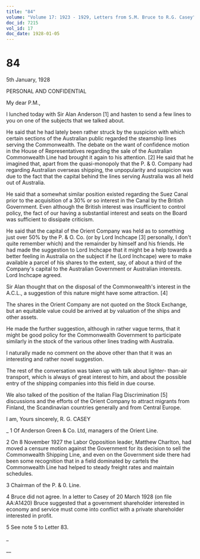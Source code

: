 ```yaml
---
title: "84"
volume: "Volume 17: 1923 - 1929, Letters from S.M. Bruce to R.G. Casey"
doc_id: 7215
vol_id: 17
doc_date: 1928-01-05
---
```


# 84

5th January, 1928

PERSONAL AND CONFIDENTIAL

My dear P.M.,

I lunched today with Sir Alan Anderson [1] and hasten to send a few lines to you on one of the subjects that we talked about.

He said that he had lately been rather struck by the suspicion with which certain sections of the Australian public regarded the steamship lines serving the Commonwealth. The debate on the want of confidence motion in the House of Representatives regarding the sale of the Australian Commonwealth Line had brought it again to his attention. [2] He said that he imagined that, apart from the quasi-monopoly that the P. &amp; 0\. Company had regarding Australian overseas shipping, the unpopularity and suspicion was due to the fact that the capital behind the lines serving Australia was all held out of Australia.

He said that a somewhat similar position existed regarding the Suez Canal prior to the acquisition of a 30% or so interest in the Canal by the British Government. Even although the British interest was insufficient to control policy, the fact of our having a substantial interest and seats on the Board was sufficient to dissipate criticism.

He said that the capital of the Orient Company was held as to something just over 50% by the P. &amp; O. Co. (or by Lord Inchcape [3] personally, I don't quite remember which) and the remainder by himself and his friends. He had made the suggestion to Lord Inchcape that it might be a help towards a better feeling in Australia on the subject if he (Lord Inchcape) were to make available a parcel of his shares to the extent, say, of about a third of the Company's capital to the Australian Government or Australian interests. Lord Inchcape agreed.

Sir Alan thought that on the disposal of the Commonwealth's interest in the A.C.L., a suggestion of this nature might have some attraction. [4]

The shares in the Orient Company are not quoted on the Stock Exchange, but an equitable value could be arrived at by valuation of the ships and other assets.

He made the further suggestion, although in rather vague terms, that it might be good policy for the Commonwealth Government to participate similarly in the stock of the various other lines trading with Australia.

I naturally made no comment on the above other than that it was an interesting and rather novel suggestion.

The rest of the conversation was taken up with talk about lighter- than-air transport, which is always of great interest to him, and about the possible entry of the shipping companies into this field in due course.

We also talked of the position of the Italian Flag Discrimination [5] discussions and the efforts of the Orient Company to attract migrants from Finland, the Scandinavian countries generally and from Central Europe.

I am, Yours sincerely, R. G. CASEY 

_ 1 Of Anderson Green &amp; Co. Ltd, managers of the Orient Line.

2 On 8 November 1927 the Labor Opposition leader, Matthew Charlton, had moved a censure motion against the Government for its decision to sell the Commonwealth Shipping Line, and even on the Government side there had been some recognition that in a field dominated by cartels the Commonwealth Line had helped to steady freight rates and maintain schedules.

3 Chairman of the P. &amp; 0\. Line.

4 Bruce did not agree. In a letter to Casey of 20 March 1928 (on file AA:A1420) Bruce suggested that a government shareholder interested in economy and service must come into conflict with a private shareholder interested in profit.

5 See note 5 to Letter 83.

_

__
